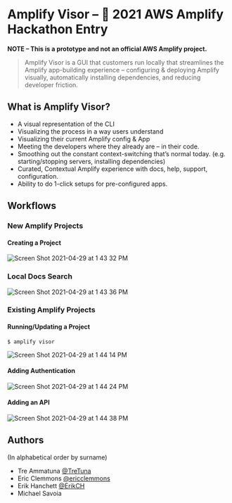 # Amplify Visor – 🥇 2021 AWS Amplify Hackathon Entry

**NOTE – This is a prototype and not an official AWS Amplify project.**

> Amplify Visor is a GUI that customers run locally that streamlines the Amplify app-building experience – configuring &amp; deploying Amplify visually, automatically installing dependencies, and reducing developer friction.

## What is Amplify Visor?
 
* A visual representation of the CLI
* Visualizing the process in a way users understand
* Visualizing their current Amplify config & App
* Meeting the developers where they already are – in their code.
* Smoothing out the constant context-switching that’s normal today. (e.g. starting/stopping servers, installing dependencies)
* Curated, Contextual Amplify experience with docs, help, support, configuration.
* Ability to do 1-click setups for pre-configured apps.

## Workflows

### New Amplify Projects

#### Creating a Project
![Screen Shot 2021-04-29 at 1 43 32 PM](https://user-images.githubusercontent.com/15182/137386598-6b4c147d-6baa-460d-8e83-9ce6c2904cf4.png)

### Local Docs Search

![Screen Shot 2021-04-29 at 1 43 36 PM](https://user-images.githubusercontent.com/15182/137386603-fc94c51a-c132-42ff-a960-6f18830e0c7f.png)

### Existing Amplify Projects

#### Running/Updating a Project

```shell
$ amplify visor
```

![Screen Shot 2021-04-29 at 1 44 14 PM](https://user-images.githubusercontent.com/15182/137386616-c5b35faa-2b17-44a7-9d48-8ce64f7f5304.png)

#### Adding Authentication

![Screen Shot 2021-04-29 at 1 44 24 PM](https://user-images.githubusercontent.com/15182/137386624-d3735dd6-4eea-4cc5-b008-6c33dc38dc84.png)

#### Adding an API

![Screen Shot 2021-04-29 at 1 44 38 PM](https://user-images.githubusercontent.com/15182/137386633-9517878a-099c-4311-97d6-d954e189abfb.png)

## Authors

(In alphabetical order by surname)

* Tre Ammatuna [@TreTuna](https://github.com/tretuna)
* Eric Clemmons [@ericclemmons](https://github.com/ericclemmons)
* Erik Hanchett [@ErikCH](https://github.com/erikch)
* Michael Savoia 

